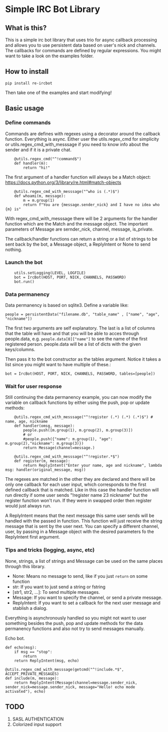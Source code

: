 # Simple IRC Bot Library

## What is this?

This is a simple irc bot library that uses trio for async callback processing and allows you to
use persistent data based on user's nick and channels. The callbacks for
commands are defined by regular expressions. You might want to take a look on
the examples folder.

## How to install 

`pip install re-ircbot`

Then take one of the examples and start modifying!

## Basic usage 

### Define commands
Commands are defines with regexes using a decorator around the callback
function. Everything is async. Either user the utils.regex_cmd for
simplicity or utils.regex_cmd_with_messsage if you need to know info about the
sender and if it is a private chat.


```
    @utils.regex_cmd("^!command$")
    def handler(m):
        return "hi!"
```

The first argument of a handler function will always be a Match object: https://docs.python.org/3/library/re.html#match-objects


```
    @utils.regex_cmd_with_messsage("^who is (.*)$")
    def whoami(m, message):
        m = m.group(1)
        return f"You are {message.sender_nick} and I have no idea who {m} is"
```

With regex_cmd_with_messsage there will be 2 arguments for the handler function which are the Match and the message object. The important parameters of Message are sernder_nick, channel, message, is_private.

The callback/handler functions can return a string or a list of strings to be sent back by the bot, a Message object, a ReplyIntent or None to send nothing.

### Launch the bot
```
    utils.setLogging(LEVEL, LOGFILE)
    bot = IrcBot(HOST, PORT, NICK, CHANNELS, PASSWORD)
    bot.run()
```

### Data permanency 
Data permanency is based on sqlite3. Define a variable like:

```
people = persistentData("filename.db", "table_name" , ["name", "age", "nickname"])
```

The first two arguments are self explanatory. The last is a list of columns that the table will have and that you will be able to acces through people.data, e.g. `people.data[0]["name"]` to see the name of the first registered person. people.data will be a list of dicts with the given keys/columns.

Then pass it to the bot constructor as the tables argument. Notice it takes a list since you might want to have multiple of these.:

```
bot = IrcBot(HOST, PORT, NICK, CHANNELS, PASSWORD, tables=[people])
```

### Wait for user response

Still continuing the data permanency example, you can now modify the variable on callback functions by either using the push, pop or update methods:

```
    @utils.regex_cmd_with_messsage("^!register (.*) (.*) (.*)$") # name, age, nickname
    def handler(omsg, message):
        people.push([m.group(1), m.group(2), m.group(3)])
        # or 
        #people.push({"name": m.group(1), "age": m.group(2),"nickname": m.group(3)})
        return Message(channel=message.)

    @utils.regex_cmd_with_messsage("^!register.*$") 
    def register(m, message):
        return ReplyIntent("Enter your name, age and nickname", lambda msg: handler(original_message, msg))
```
The regexes are matched in the other they are declared and there will be only one callback for each user input, which corresponds to the first defined callback that is matched. Like in this case the handler function will run directly if some user sends "!register name 23 nickname" but the register function won't run. If they were in swapped order then register would just always run. 

A ReplyIntent means that the next message this same user sends will be handled with the passed in function. This function will just receive the string message that is sent by the user next. You can specify a different channel, user, by passing in a Message object with the desired parameters fo the ReplyIntent first argument.

### Tips and tricks (logging, async, etc)
None, strings, a list of strings and Message can be used on the same places through this library.

* None: Means no message to send, like if you just `return` on some function
* str:  If you want to just send a string or fstring
* [str1, str2, ...]: To send multiple messages.
* Message: If you want to specify the channel, or send a private message.
* ReplyIntent: If you want to set a callback for the next user message and
    stablish a dialog.

Everything is asynchronously handled so you might not want to user something
besides the push, pop and update methods for the data permanency functions and
also not try to send messages manually.

Echo bot.
```
def echo(msg):
    if msg == "stop":
        return
    return ReplyIntent(msg, echo)

@utils.regex_cmd_with_messsage(getcmd("^!include.*$", ACCEPT_PRIVATE_MESSAGES)
def include(m, message):
    return ReplyIntent(Message(channel=message.sender_nick, sender_nick=message.sender_nick, message="Hello! echo mode activated"), echo)
```
## TODO

1. SASL AUTHENTICATION
2. Colorized input support



